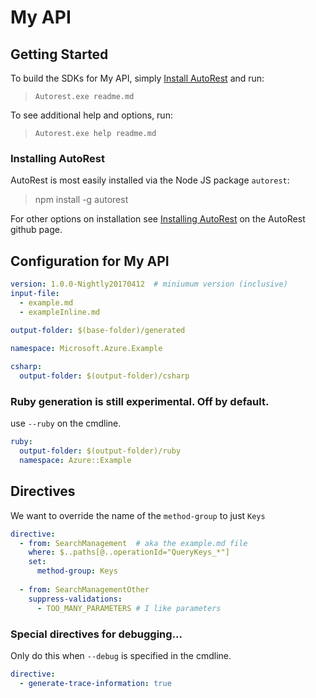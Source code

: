 
# My API 

## Getting Started 
To build the SDKs for My API, simply [Install AutoRest](#Installing-AutoRest) and run:

> `Autorest.exe readme.md`

To see additional help and options, run:

> `Autorest.exe help readme.md`

### Installing AutoRest
AutoRest is most easily installed via the Node JS package `autorest`:

> npm install -g autorest 

For other options on installation see [Installing AutoRest](https://aka.ms/installing-autorest.md) on the AutoRest github page.

## Configuration for My API

``` yaml
version: 1.0.0-Nightly20170412  # miniumum version (inclusive)
input-file: 
  - example.md
  - exampleInline.md 

output-folder: $(base-folder)/generated
  
namespace: Microsoft.Azure.Example

csharp:
  output-folder: $(output-folder)/csharp

```

### Ruby generation is still experimental. Off by default.

use `--ruby` on the cmdline. 

``` yaml $(ruby) 
ruby:
  output-folder: $(output-folder)/ruby
  namespace: Azure::Example
``` 

## Directives 

We want to override the name of the `method-group` to just `Keys`

``` yaml
directive:
  - from: SearchManagement  # aka the example.md file
    where: $..paths[@..operationId="QueryKeys_*"]
    set:
      method-group: Keys
      
  - from: SearchManagementOther
    suppress-validations: 
      - TOO_MANY_PARAMETERS # I like parameters
```

### Special directives for debugging...

Only do this when `--debug` is specified in the cmdline.

``` yaml $(debug)
directive:
  - generate-trace-information: true

```


